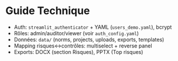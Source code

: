 # Guide Technique
- Auth: `streamlit_authenticator` + YAML (`users_demo.yaml`), bcrypt
- Rôles: admin/auditor/viewer (voir `auth_config.yaml`)
- Données: `data/` (norms, projects, uploads, exports, templates)
- Mapping risques↔contrôles: multiselect + reverse panel
- Exports: DOCX (section Risques), PPTX (Top risques)